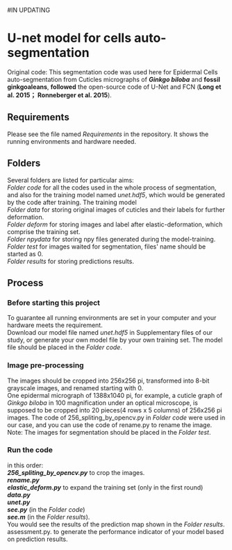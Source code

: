 #IN UPDATING
# U-net model for cells auto-segmentation
Original code:
This segmentation code was used here for Epidermal Cells auto-segmentation from Cuticles micrographs of **_Ginkgo biloba_** and **fossil ginkgoaleans**, **followed** the open-source code of U-Net and FCN (**Long et al. 2015； Ronneberger et al. 2015**). 

Requirements
--
Please see the file named _Requirements_ in the repository. It shows the running environments and hardware needed.

Folders
--
Several folders are listed for particular aims:	<br />
_Folder code_ for all the codes used in the whole process of segmentation, and also for the training model named _unet.hdf5_, which would be generated by the code after training. The training model <br />
_Folder data_ for storing original images of cuticles and their labels for further deformation.	<br />
_Folder deform_ for storing images and label after elastic-deformation, which comprise the training set.	<br />
_Folder npydata_ for storing npy files generated during the model-training.	<br />
_Folder test_ for images waited for segmentation, files' name should be started as 0.	<br />
_Folder results_ for storing predictions results.	<br />

Process
--
### Before starting this project
To guarantee all running environments are set in your computer and your hardware meets the requirement.<br />
Download our model file named _unet.hdf5_ in Supplementary files of our study, or generate your own model file by your own training set. The model file should be placed in the _Folder code_.
### Image pre-processing
The images should be cropped into 256x256 pi, transformed into 8-bit grayscale images, and renamed starting with 0.<br />
One epidermal micrograph of 1388x1040 pi, for example, a cuticle graph of _Ginkgo biloba_ in 100 magnification under an optical microscope, is supposed to be cropped into 20 pieces(4 rows x 5 columns) of 256x256 pi images. The code of 256_spliting_by_opencv.py in _Folder code_ were used in our case, and you can use the code of rename.py to rename the image.
Note: The images for segmentation should be placed in the _Folder test_.
### Run the code
in this order: <br />
***256_spliting_by_opencv.py*** to crop the images.<br />
***rename.py*** <br />
***elastic_deform.py*** to expand the training set (only in the first round) <br />
***data.py*** <br />
***unet.py***<br />
***see.py*** (in the _Folder code_)<br />
***see.m*** (in the _Folder results_).<br />
You would see the results of the prediction map shown in the _Folder results_.
assessment.py. to generate the performance indicator of your model based on prediction results.<br />
